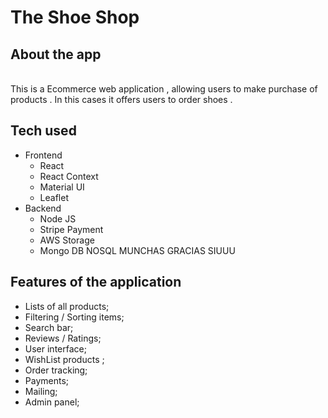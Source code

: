 # The Shoe Shop
## About the app
<br />
This is a Ecommerce web application , allowing users to make purchase of products . In this cases it offers users to order shoes .

## Tech used 

- Frontend
  - React
  - React Context
  - Material UI
  - Leaflet
 - Backend 
    - Node JS
    - Stripe Payment
    - AWS Storage
    - Mongo DB NOSQL MUNCHAS GRACIAS SIUUU




## Features of the application
- Lists of all products;
- Filtering / Sorting items;
- Search bar;
- Reviews / Ratings;
- User interface;
- WishList products ;
- Order tracking;
- Payments;
- Mailing;
- Admin panel;





